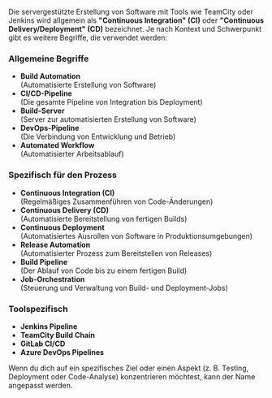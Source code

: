 Die servergestützte Erstellung von Software mit Tools wie TeamCity oder Jenkins wird allgemein als **"Continuous Integration" (CI)** oder **"Continuous Delivery/Deployment" (CD)** bezeichnet. 
Je nach Kontext und Schwerpunkt gibt es weitere Begriffe, die verwendet werden:

### Allgemeine Begriffe
- **Build Automation**  
  (Automatisierte Erstellung von Software)  
- **CI/CD-Pipeline**  
  (Die gesamte Pipeline von Integration bis Deployment)  
- **Build-Server**  
  (Server zur automatisierten Erstellung von Software)  
- **DevOps-Pipeline**  
  (Die Verbindung von Entwicklung und Betrieb)  
- **Automated Workflow**  
  (Automatisierter Arbeitsablauf)

### Spezifisch für den Prozess
- **Continuous Integration (CI)**  
  (Regelmäßiges Zusammenführen von Code-Änderungen)  
- **Continuous Delivery (CD)**  
  (Automatisierte Bereitstellung von fertigen Builds)  
- **Continuous Deployment**  
  (Automatisiertes Ausrollen von Software in Produktionsumgebungen)  
- **Release Automation**  
  (Automatisierter Prozess zum Bereitstellen von Releases)  
- **Build Pipeline**  
  (Der Ablauf von Code bis zu einem fertigen Build)  
- **Job-Orchestration**  
  (Steuerung und Verwaltung von Build- und Deployment-Jobs)

### Toolspezifisch
- **Jenkins Pipeline**  
- **TeamCity Build Chain**  
- **GitLab CI/CD**  
- **Azure DevOps Pipelines**  

Wenn du dich auf ein spezifisches Ziel oder einen Aspekt (z. B. Testing, Deployment oder Code-Analyse) konzentrieren möchtest, kann der Name angepasst werden.

